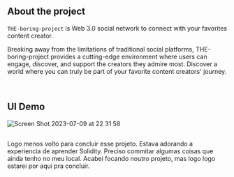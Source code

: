 ## About the project

`THE-boring-project` is Web 3.0 social network to connect with your favorites content creator.

Breaking away from the limitations of traditional social platforms, THE-boring-project provides a cutting-edge environment where users can engage, discover, and support the creators they admire most.
Discover a world where you can truly be part of your favorite content creators' journey.

<br />

## UI Demo

![Screen Shot 2023-07-09 at 22 31 58](https://github.com/mkafonso/THE-boring-project/assets/73212666/e7a79ae5-2a43-4bde-918a-60c2a4f011cf)


## 
Logo menos volto para concluir esse projeto.
Estava adorando a experiencia de aprender Solidity.
Preciso commitar algumas coisas que ainda tenho no meu local.
Acabei focando noutro projeto, mas logo logo estarei por aqui pra concluir.
